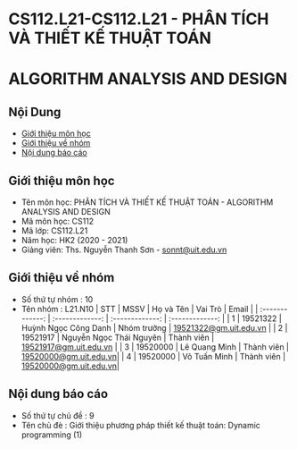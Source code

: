 # CS112.L21-CS112.L21 - PHÂN TÍCH VÀ THIẾT KẾ THUẬT TOÁN
# ALGORITHM ANALYSIS AND DESIGN
## Nội Dung
* [Giới thiệu môn học](#Giới-thiệu-môn-học)
* [Giới thiệu về nhóm](#Giới-thiệu-về-nhớm)
* [Nội dung báo cáo](#Nội-dung-báo-cáo)
## Giới thiệu môn học
* Tên môn học: PHÂN TÍCH VÀ THIẾT KẾ THUẬT TOÁN - ALGORITHM ANALYSIS AND DESIGN
* Mã môn học: CS112
* Mã lớp: CS112.L21
* Năm học: HK2 (2020 - 2021)
* Giảng viên: Ths. Nguyễn Thanh Sơn - sonnt@uit.edu.vn
## Giới thiệu về nhóm
* Số thứ tự nhóm : 10
* Tên nhóm : L21.N10
| STT  | MSSV | Họ và Tên | Vai Trò | Email |
| :-------------: | :-------------: | :-------------: | :-------------: |
| 1 | 19521322  | Huỳnh Ngọc Công Danh | Nhóm trưởng | 19521322@gm.uit.edu.vn |
| 2 | 19521917  | Nguyễn Ngọc Thái Nguyên | Thành viên | 19521917@gm.uit.edu.vn |
| 3 | 19520000  | Lê Quang Minh | Thành viên | 19520000@gm.uit.edu.vn|
| 4 | 19520000  | Võ Tuấn Minh | Thành viên | 19520000@gm.uit.edu.vn|
## Nội dung báo cáo
* Số thứ tự chủ đề : 9
* Tên chủ đè : Giới thiệu phương pháp thiết kế thuật toán: Dynamic programming (1)
